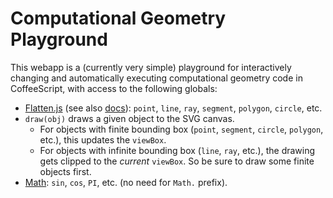 # Computational Geometry Playground

This webapp is a (currently very simple) playground for interactively
changing and automatically executing computational geometry code
in CoffeeScript, with access to the following globals:

* [Flatten.js](https://github.com/alexbol99/flatten-js#readme) (see also [docs](https://alexbol99.github.io/flatten-js/)): `point`, `line`, `ray`, `segment`, `polygon`, `circle`, etc.
* `draw(obj)` draws a given object to the SVG canvas.
  * For objects with finite bounding box (`point`, `segment`, `circle`, `polygon`, etc.), this updates the `viewBox`.
  * For objects with infinite bounding box (`line`, `ray`, etc.), the drawing gets clipped to the *current* `viewBox`. So be sure to draw some finite objects first.
* [Math](https://developer.mozilla.org/en-US/docs/Web/JavaScript/Reference/Global_Objects/Math): `sin`, `cos`, `PI`, etc. (no need for `Math.` prefix).
